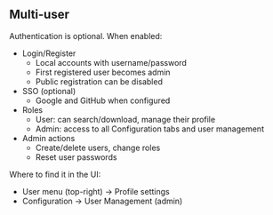 ## Multi-user

Authentication is optional. When enabled:

- Login/Register
  - Local accounts with username/password
  - First registered user becomes admin
  - Public registration can be disabled
- SSO (optional)
  - Google and GitHub when configured
- Roles
  - User: can search/download, manage their profile
  - Admin: access to all Configuration tabs and user management
- Admin actions
  - Create/delete users, change roles
  - Reset user passwords

Where to find it in the UI:

- User menu (top-right) → Profile settings
- Configuration → User Management (admin)